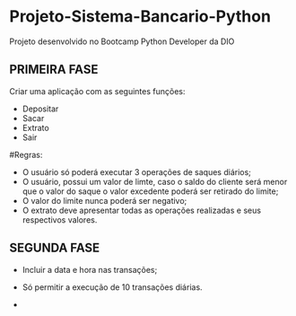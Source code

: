 # Projeto-Sistema-Bancario-Python
Projeto desenvolvido no Bootcamp Python Developer da DIO

## PRIMEIRA FASE
Criar uma aplicação com as seguintes funções:
  - Depositar
  - Sacar
  - Extrato
  - Sair
    
#Regras:
- O usuário só poderá executar 3 operações de saques diários;
- O usuário, possui um valor de limte, caso o saldo do cliente será menor que o valor do saque o valor excedente poderá ser retirado do limite;
- O valor do limite nunca poderá ser negativo;
- O extrato deve apresentar todas as operações realizadas e seus respectivos valores.

## SEGUNDA FASE
- Incluir a data e hora nas transações;
- Só permitir a execução de 10 transações diárias.

- 
